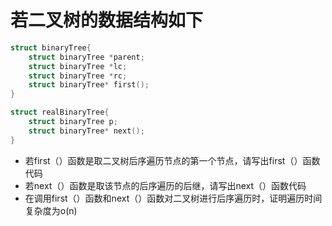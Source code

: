 # 若二叉树的数据结构如下
```c++
struct binaryTree{
    struct binaryTree *parent;
    struct binaryTree *lc;
    struct binaryTree *rc;
    struct binaryTree* first();
}

struct realBinaryTree{
    struct binaryTree p;
    struct binaryTree* next();
}
```
+ 若first（）函数是取二叉树后序遍历节点的第一个节点，请写出first（）函数代码
+ 若next（）函数是取该节点的后序遍历的后继，请写出next（）函数代码
+ 在调用first（）函数和next（）函数对二叉树进行后序遍历时，证明遍历时间复杂度为o(n)
